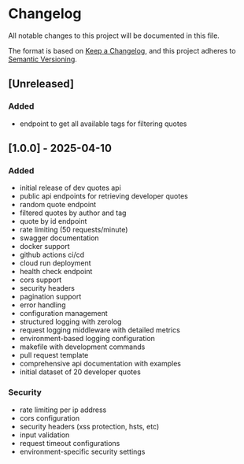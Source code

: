 # Changelog

All notable changes to this project will be documented in this file.

The format is based on [Keep a Changelog](https://keepachangelog.com/en/1.0.0/),
and this project adheres to [Semantic Versioning](https://semver.org/spec/v2.0.0.html).

## [Unreleased]

### Added

- endpoint to get all available tags for filtering quotes

## [1.0.0] - 2025-04-10

### Added

- initial release of dev quotes api
- public api endpoints for retrieving developer quotes
- random quote endpoint
- filtered quotes by author and tag
- quote by id endpoint
- rate limiting (50 requests/minute)
- swagger documentation
- docker support
- github actions ci/cd
- cloud run deployment
- health check endpoint
- cors support
- security headers
- pagination support
- error handling
- configuration management
- structured logging with zerolog
- request logging middleware with detailed metrics
- environment-based logging configuration
- makefile with development commands
- pull request template
- comprehensive api documentation with examples
- initial dataset of 20 developer quotes

### Security

- rate limiting per ip address
- cors configuration
- security headers (xss protection, hsts, etc)
- input validation
- request timeout configurations
- environment-specific security settings
